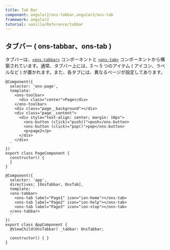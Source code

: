 ```yaml
---
title: Tab Bar
component: angular2/ons-tabbar,angular2/ons-tab
framework: angular2
tutorial: vanilla/Reference/tabbar
---
```


## タブバー ( ons-tabbar、ons-tab )

タブバーは、[`<ons-tabbar>`](/v2/docs/angular2/ons-tabbar.html) コンポーネントと [`<ons-tab>`](/v2/docs/angular2/ons-tab.html) コンポーネントから構築されています。通常、タブバー上には、3 ～ 5 つのアイテム ( アイコン、ラベルなど ) が置かれます。また、各タブには、異なるページが設定してあります。

```
@Component({
  selector: 'ons-page',
  template: `
    <ons-toolbar>
      <div class="center">Page</div>
    </ons-toolbar>
    <div class="page__background"></div>
    <div class="page__content">
      <div style="text-align: center; margin: 10px">
        <ons-button (click)="push()">push</ons-button>
        <ons-button (click)="pop()">pop</ons-button>
        <p>page2</p>
      </div>
    </div>
  `
})
export class PageComponent {
  constructor() {
  }
}

@Component({
  selector: 'app',
  directives: [OnsTabbar, OnsTab],
  template: `
  <ons-tabbar>
    <ons-tab label="Page1" icon="ion-home"></ons-tab>
    <ons-tab label="Page2" icon="ion-help"></ons-tab>
    <ons-tab label="Page3" icon="ion-stop"></ons-tab>
  </ons-tabbar>
  `
})
export class AppComponent {
  @ViewChild(OnsTabbar) _tabbar: OnsTabbar; 

  constructor() { }
}
```
